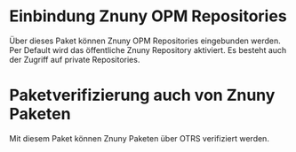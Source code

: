 # Einbindung Znuny OPM Repositories

Über dieses Paket können Znuny OPM Repositories eingebunden werden. Per Default wird das öffentliche Znuny Repository aktiviert. Es besteht auch der Zugriff auf private Repositories.


# Paketverifizierung auch von Znuny Paketen

Mit diesem Paket können Znuny Paketen über OTRS verifiziert werden.
